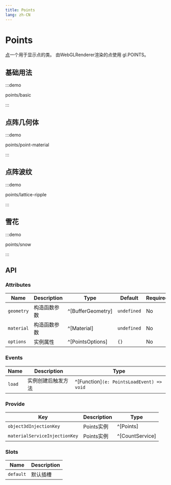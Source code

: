 ```yaml
---
title: Points
lang: zh-CN
---
```


# Points

[点](https://threejs.org/docs/index.html?q=points#api/zh/objects/Points)一个用于显示点的类。 由WebGLRenderer渲染的点使用 gl.POINTS。



## 基础用法

:::demo

points/basic

:::

## 点阵几何体

:::demo

points/point-material

:::

## 点阵波纹

:::demo

points/lattice-ripple

:::


## 雪花

:::demo

points/snow

:::


## API

### Attributes

| Name       | Description  | Type                                      | Default     | Required |
| ---------- | ------------ | ----------------------------------------- | ----------- | -------- |
| `geometry` | 构造函数参数 | ^[BufferGeometry<NormalBufferAttributes>] | `undefined` | No       |
| `material` | 构造函数参数 | ^[Material]                               | `undefined` | No       |
| `options`  | 实例属性     | ^[PointsOptions]                          | `{}`        | No       |

### Events

| Name   | Description        | Type                                      |
| ------ | ------------------ | ----------------------------------------- |
| `load` | 实例创建后触发方法 | ^[Function]`(e: PointsLoadEvent) => void` |

### Provide

| Key                           | Description | Type                      |
| ----------------------------- | ----------- | ------------------------- |
| `object3dInjectionKey`        | Points实例  | ^[Points]                 |
| `materialServiceInjectionKey` | Points实例  | ^[CountService<Material>] |

### Slots

| Name      | Description |
| --------- | ----------- |
| `default` | 默认插槽    |

